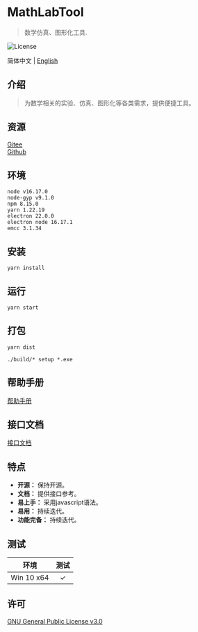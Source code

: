 # MathLabTool

> 数学仿真、图形化工具.

![License](https://img.shields.io/badge/license-GPL%20v3-blue)

简体中文 | [English](./README.md)

## 介绍

> 为数学相关的实验、仿真、图形化等各类需求，提供便捷工具。

## 资源

[Gitee](https://gitee.com/xxyjskx1987/MathLabTool)  
[Github](https://github.com/xxyjskx1987/MathLabTool)

## 环境

```
node v16.17.0
node-gyp v9.1.0
npm 8.15.0
yarn 1.22.19
electron 22.0.0
electron node 16.17.1
emcc 3.1.34
```

## 安装

```
yarn install
```

## 运行

```
yarn start
```

## 打包

```
yarn dist

./build/* setup *.exe
```

## 帮助手册

[帮助手册](https://gitee.com/xxyjskx1987/MathLabTool/wikis/%E5%B8%AE%E5%8A%A9%E6%89%8B%E5%86%8C)

## 接口文档

[接口文档](https://gitee.com/xxyjskx1987/MathLabTool/wikis/%E6%8E%A5%E5%8F%A3%E6%96%87%E6%A1%A3)

## 特点

- **开源：** 保持开源。  
- **文档：** 提供接口参考。  
- **易上手：** 采用javascript语法。  
- **易用：** 持续迭代。  
- **功能完备：** 持续迭代。  

## 测试

|环境|测试|
|:-:|:-:|
|Win 10 x64|&#10003;|

## 许可

[GNU General Public License v3.0](./LICENSE)